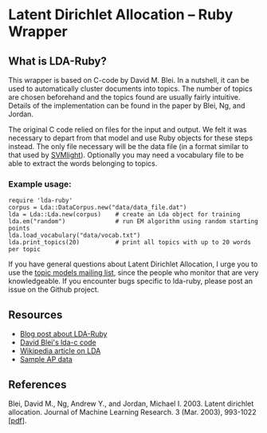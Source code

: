 # Latent Dirichlet Allocation – Ruby Wrapper

## What is LDA-Ruby?

This wrapper is based on C-code by David M. Blei. In a nutshell, it can be used to automatically cluster documents into topics. The number of topics are chosen beforehand and the topics found are usually fairly intuitive. Details of the implementation can be found in the paper by Blei, Ng, and Jordan.

The original C code relied on files for the input and output. We felt it was necessary to depart from that model and use Ruby objects for these steps instead. The only file necessary will be the data file (in a format similar to that used by [SVMlight][svmlight]). Optionally you may need a vocabulary file to be able to extract the words belonging to topics.

### Example usage:

    require 'lda-ruby'
    corpus = Lda::DataCorpus.new("data/data_file.dat")
    lda = Lda::Lda.new(corpus)    # create an Lda object for training
    lda.em("random")              # run EM algorithm using random starting points
    lda.load_vocabulary("data/vocab.txt")
    lda.print_topics(20)          # print all topics with up to 20 words per topic

If you have general questions about Latent Dirichlet Allocation, I urge you to use the [topic models mailing list][topic-models], since the people who monitor that are very knowledgeable.  If you encounter bugs specific to lda-ruby, please post an issue on the Github project.

## Resources

+ [Blog post about LDA-Ruby][lda-ruby]
+ [David Blei's lda-c code][blei]
+ [Wikipedia article on LDA][wikipedia]
+ [Sample AP data][ap-data]

## References

Blei, David M., Ng, Andrew Y., and Jordan, Michael I. 2003. Latent dirichlet allocation. Journal of Machine Learning Research. 3 (Mar. 2003), 993-1022 [[pdf][pdf]].

[svmlight]: http://svmlight.joachims.org
[lda-ruby]: http://mendicantbug.com/2008/11/17/lda-in-ruby/
[blei]: http://www.cs.princeton.edu/~blei/lda-c/
[wikipedia]: http://en.wikipedia.org/wiki/Latent_Dirichlet_allocation
[ap-data]: http://www.cs.princeton.edu/~blei/lda-c/ap.tgz
[pdf]: http://www.cs.princeton.edu/picasso/mats/BleiNgJordan2003_blei.pdf
[topic-models]: https://lists.cs.princeton.edu/mailman/listinfo/topic-models
